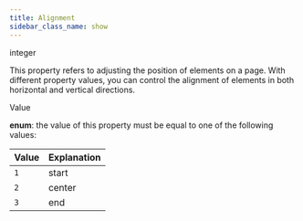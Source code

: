```yaml
---
title: Alignment
sidebar_class_name: show
---
```


<div className="section-type">

<div className="badge-type">integer</div>

</div>

This property refers to adjusting the position of elements on a page. With different property values, you can control the alignment of elements in both horizontal and vertical directions.

<div className="property-item">

Value

<div className="value-description">

**enum**: the value of this property must be equal to one of the following values:

| Value | Explanation                                    |
| :---- | :--------------------------------------------- |
| `1`   | <div className="enum-description">start</div>  |
| `2`   | <div className="enum-description">center</div> |
| `3`   | <div className="enum-description">end</div>    |

</div>

</div>
